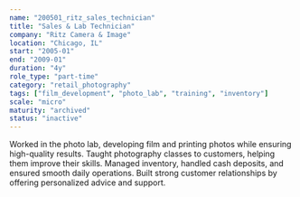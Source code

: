 ```yaml
---
name: "200501_ritz_sales_technician"
title: "Sales & Lab Technician"
company: "Ritz Camera & Image"
location: "Chicago, IL"
start: "2005-01"
end: "2009-01"
duration: "4y"
role_type: "part-time"
category: "retail_photography"
tags: ["film_development", "photo_lab", "training", "inventory"]
scale: "micro"
maturity: "archived"
status: "inactive"
---
```


Worked in the photo lab, developing film and printing photos while ensuring high-quality results. Taught photography classes to customers, helping them improve their skills. Managed inventory, handled cash deposits, and ensured smooth daily operations. Built strong customer relationships by offering personalized advice and support.
